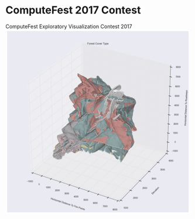 # ComputeFest 2017 Contest
ComputeFest Exploratory Visualization Contest 2017  
![Visualization](/images/viz.png)
